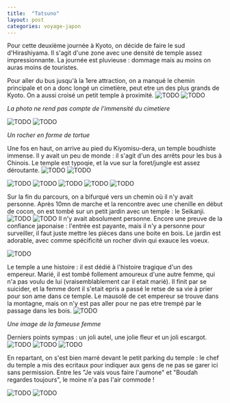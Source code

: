 ```yaml
---
title:  "Tatsuno"
layout: post
categories: voyage-japon
---
```


Pour cette deuxième journée à Kyoto, on décide de faire le sud d'Hirashiyama. Il s'agit d'une zone avec une densité de temple assez impressionnante. La journée est pluvieuse : dommage mais au moins on auras moins de touristes.

Pour aller du bus jusqu'à la 1ere attraction, on a manqué le chemin principale et on a donc longé un cimetière, peut etre un des plus grands de Kyoto. On a aussi croisé un petit temple à proximité.
![](https://i.imgur.com/kqnN62y.jpg "TODO")
![](https://i.imgur.com/muQLH5R.jpg "TODO")

*La photo ne rend pas compte de l'immensité du cimetiere*

![](https://i.imgur.com/OF3Xk7V.jpg "TODO")
![](https://i.imgur.com/casbERp.jpg "TODO")

*Un rocher en forme de tortue*

Une fos en haut, on arrive au pied du Kiyomisu-dera, un temple boudhiste immense. Il y avait un peu de monde : il s'agit d'un des arrêts pour les bus à Chinois. Le temple est typoqie, et la vue sur la foret/jungle est assez déroutante.
![](https://i.imgur.com/qpiXgIO.jpg "TODO")
![](https://i.imgur.com/cCwrHN3.jpg "TODO")


![](https://i.imgur.com/GUeHSK9.jpg "TODO")
![](https://i.imgur.com/eYu1ZXA.jpg "TODO")
![](https://i.imgur.com/vGUTUZI.jpg "TODO")
![](https://i.imgur.com/cdKnWKd.jpg "TODO")
![](https://i.imgur.com/kgnavfH.jpg "TODO")

Sur la fin du parcours, on a bifurqué vers un chemin où il n'y avait personne. Après 10mn de marche et la rencontre avec une chenille en début de cocon, on est tombé sur un petit jardin avec un temple : le Seikanji.
![](https://i.imgur.com/AZFSEgW.jpg "TODO")
![](https://i.imgur.com/pdDnSgZ.jpg "TODO")
Il n'y avait absolument personne. Encore une preuve de la confiance japonaise : l'entrée est payante, mais il n'y a personne pour surveiller, il faut juste mettre les pièces dans une boite en bois. Le jardin est adorable, avec comme spécificité un rocher divin qui exauce les voeux. 

![](https://i.imgur.com/gZkQB4q.jpg "TODO")

Le temple a une histoire : il est dédié à l'histoire tragique d'un des empereur. Marié, il est tombé follement amoureux d'une autre femme, qui n'a pas voulu de lui (vraisemblablement car il etait marié). Il finit par se suicider, et la femme dont il s'etait epris a passé le retse de sa vie à prier pour son ame dans ce temple. Le mausolé de cet empereur se trouve dans la montagne, mais on n'y est pas aller pour ne pas etre trempé par le passage dans les bois.
![](https://i.imgur.com/yv8EJvN.jpg "TODO")

*Une image de la fameuse femme*

Derniers points sympas : un joli autel, une jolie fleur et un joli escargot.
![](https://i.imgur.com/yFZdEbj.jpg "TODO")
![](https://i.imgur.com/YdOGQzs.jpg "TODO")
![](https://i.imgur.com/0nWcP58.jpg "TODO")

En repartant, on s'est bien marré devant le petit parking du temple : le chef du temple a mis des ecritaux pour indiquer aux gens de ne pas se garer ici sans permission. Entre les "Je vais vous faire l'aumone" et "Boudah regardes toujours", le moine n'a pas l'air commode  !

![](https://i.imgur.com/f6lenER.jpg "TODO")
![](https://i.imgur.com/BVUrngh.jpg "TODO")








